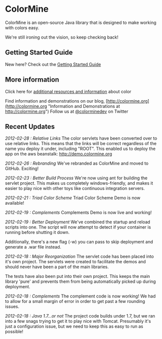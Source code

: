 # ColorMine

ColorMine is an open-source Java library that is designed to make working with colors easy.

We're still ironing out the vision, so keep checking back!

## Getting Started Guide
New here? Check out the [Getting Started Guide](https://github.com/colormine/colorMine/wiki/Getting-Started)

## More information 
Click here for [additional resources and information](https://github.com/colormine/colorMine/wiki/Helpful-links) about color

Find information and demonstrations on our blog, [http://colormine.org](http://colormine.org "Information and Demonstrations at http://colormine.org")
Follow us at [@colorminedev](http://twitter.com/colorminedev/ "@ColorMineDev on Twitter") on Twitter

## Recent Updates

*2012-02-28 : Relative Links*
The color servlets have been converted over to use relative links. This means that the links will be correct regardless of the name you deploy it under, including "ROOT". This enabled us to deploy the app on the aws beanstalk: http://demo.colormine.org

*2012-02-26 : Rebranding*
We've rebranded as ColorMine and moved to GitHub. Exciting!

*2012-02-23 : Better Build Process*
We're now using ant for building the servlet project. This makes us completely windows-friendly, and makes it easier to play nice with other toys like continuous integration servers.

*2012-02-21 : Triad Color Scheme*
Triad Color Scheme Demo is now available!

*2012-02-19 : Complements*
Complements Demo is now live and working!

*2012-02-19 : Better Deployment*
We've combined the startup and reload scripts into one. The script will now attempt to detect if your container is running before shutting it down.

Additionally, there's a new flag (-w) you can pass to skip deployment and generate a .war file instead.

*2012-02-18 : Major Reorganization*
The servlet code has been placed into it's own project. The servlets were created to facilitate the demos and should never have been a part of the main libraries.

The tests have also been put into their own project. This keeps the main library 'pure' and prevents them from being automatically picked up during deployment.

*2012-02-18 : Complements*
The complement code is now working! We had to allow for a small margin of error in order to get past a few rounding issues.

*2012-02-18 : Java 1.7...or not*
The project code builds under 1.7, but we ran into a few snags trying to get it to play nice with Tomcat. Presumably it's just a configuration issue, but we need to keep this as easy to run as possible!